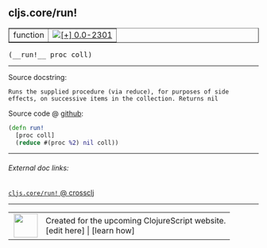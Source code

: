 ## cljs.core/run!



 <table border="1">
<tr>
<td>function</td>
<td><a href="https://github.com/cljsinfo/cljs-api-docs/tree/0.0-2301"><img valign="middle" alt="[+] 0.0-2301" title="Added in 0.0-2301" src="https://img.shields.io/badge/+-0.0--2301-lightgrey.svg"></a> </td>
</tr>
</table>


 <samp>
(__run!__ proc coll)<br>
</samp>

---





Source docstring:

```
Runs the supplied procedure (via reduce), for purposes of side
effects, on successive items in the collection. Returns nil
```


Source code @ [github](https://github.com/clojure/clojurescript/blob/r2843/src/cljs/cljs/core.cljs#L8629-L8633):

```clj
(defn run!
  [proc coll]
  (reduce #(proc %2) nil coll))
```

<!--
Repo - tag - source tree - lines:

 <pre>
clojurescript @ r2843
└── src
    └── cljs
        └── cljs
            └── <ins>[core.cljs:8629-8633](https://github.com/clojure/clojurescript/blob/r2843/src/cljs/cljs/core.cljs#L8629-L8633)</ins>
</pre>

-->

---



###### External doc links:

[`cljs.core/run!` @ crossclj](http://crossclj.info/fun/cljs.core.cljs/run%21.html)<br>

---

 <table>
<tr><td>
<img valign="middle" align="right" width="48px" src="http://i.imgur.com/Hi20huC.png">
</td><td>
Created for the upcoming ClojureScript website.<br>
[edit here] | [learn how]
</td></tr></table>

[edit here]:https://github.com/cljsinfo/cljs-api-docs/blob/master/cljsdoc/cljs.core/runBANG.cljsdoc
[learn how]:https://github.com/cljsinfo/cljs-api-docs/wiki/cljsdoc-files

<!--

This information was too distracting to show to readers, but I'll leave it
commented here since it is helpful to:

- pretty-print the data used to generate this document
- and show how to retrieve that data



The API data for this symbol:

```clj
{:ns "cljs.core",
 :name "run!",
 :signature ["[proc coll]"],
 :history [["+" "0.0-2301"]],
 :type "function",
 :full-name-encode "cljs.core/runBANG",
 :source {:code "(defn run!\n  [proc coll]\n  (reduce #(proc %2) nil coll))",
          :title "Source code",
          :repo "clojurescript",
          :tag "r2843",
          :filename "src/cljs/cljs/core.cljs",
          :lines [8629 8633]},
 :full-name "cljs.core/run!",
 :docstring "Runs the supplied procedure (via reduce), for purposes of side\neffects, on successive items in the collection. Returns nil"}

```

Retrieve the API data for this symbol:

```clj
;; from Clojure REPL
(require '[clojure.edn :as edn])
(-> (slurp "https://raw.githubusercontent.com/cljsinfo/cljs-api-docs/catalog/cljs-api.edn")
    (edn/read-string)
    (get-in [:symbols "cljs.core/run!"]))
```

-->

